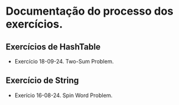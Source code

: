 # Documentação do processo dos exercícios.
## Exercícios de HashTable
- Exercício 18-09-24. Two-Sum Problem.
## Exercício de String
- Exerício 16-08-24. Spin Word Problem.